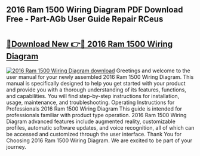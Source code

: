 ## 2016 Ram 1500 Wiring Diagram PDF Download Free - Part-AGb User Guide Repair RCeus

# <h2><a href="http://dfmtl0.blite.top/?on=2016+Ram+1500+Wiring+Diagram">🔗Download New 👉🔴 2016 Ram 1500 Wiring Diagram</a></h2>

[![2016 Ram 1500 Wiring Diagram download](https://i.imgur.com/lujVjoI.png)](http://dfmtl0.blite.top/?on=2016+Ram+1500+Wiring+Diagram)
Greetings and welcome to the user manual for your newly assembled 2016 Ram 1500 Wiring Diagram. This manual is specifically designed to help you get started with your product and provide you with a thorough understanding of its features, functions, and capabilities. You will find step-by-step instructions for installation, usage, maintenance, and troubleshooting. Operating Instructions for Professionals 2016 Ram 1500 Wiring Diagram This guide is intended for professionals familiar with product type operation. 2016 Ram 1500 Wiring Diagram advanced features include augmented reality, customizable profiles, automatic software updates, and voice recognition, all of which can be accessed and customized through the user interface. Thank You for Choosing 2016 Ram 1500 Wiring Diagram. We are excited to be part of your journey.
